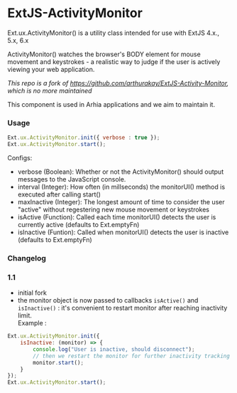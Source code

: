 # ExtJS-ActivityMonitor

Ext.ux.ActivityMonitor() is a utility class intended for use with ExtJS 4.x., 5.x, 6.x

ActivityMonitor() watches the browser's BODY element for mouse movement and keystrokes - a realistic way to judge if the user is actively viewing your web application.

*This repo is a fork of https://github.com/arthurakay/ExtJS-Activity-Monitor, which is no more maintained*

This component is used in Arhia applications and we aim to maintain it.

### Usage  

```js
Ext.ux.ActivityMonitor.init({ verbose : true });
Ext.ux.ActivityMonitor.start();
```

Configs:

  - verbose (Boolean): Whether or not the ActivityMonitor() should output messages to the JavaScript console.
  - interval (Integer): How often (in millseconds) the monitorUI() method is executed after calling start()
  - maxInactive (Integer): The longest amount of time to consider the user "active" without regestering new mouse movement or keystrokes
  - isActive (Function): Called each time monitorUI() detects the user is currently active (defaults to Ext.emptyFn)
  - isInactive (Funtion): Called when monitorUI() detects the user is inactive (defaults to Ext.emptyFn)

### Changelog

### 1.1

- initial fork
- the monitor object is now passed to callbacks `isActive()` and `isInactive()` : it's convenient to restart monitor after reaching inactivity limit.  
Example : 
```js
Ext.ux.ActivityMonitor.init({
	isInactive: (monitor) => {
		console.log("User is inactive, should disconnect");
		// then we restart the monitor for further inactivity tracking
		monitor.start();
	}
});
Ext.ux.ActivityMonitor.start();
``` 
